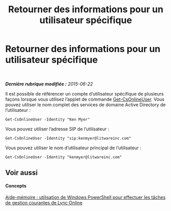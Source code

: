 ﻿---
title: Retourner des informations pour un utilisateur spécifique
TOCTitle: Retourner des informations pour un utilisateur spécifique
ms:assetid: 6c8c2190-8e62-4f92-bbe9-4f692bd7ebf5
ms:mtpsurl: https://technet.microsoft.com/fr-fr/library/Dn362803(v=OCS.15)
ms:contentKeyID: 56269606
ms.date: 06/01/2017
mtps_version: v=OCS.15
ms.translationtype: HT
---

# Retourner des informations pour un utilisateur spécifique

 

_**Dernière rubrique modifiée :** 2015-06-22_

Il est possible de référencer un compte d’utilisateur spécifique de plusieurs façons lorsque vous utilisez l’applet de commande [Get-CsOnlineUser](get-csonlineuser.md). Vous pouvez utiliser le nom complet des services de domaine Active Directory de l’utilisateur :

    Get-CsOnlineUser -Identity "Ken Myer"

Vous pouvez utiliser l’adresse SIP de l’utilisateur :

    Get-CsOnlineUser -Identity "sip:kenmyer@litwareinc.com"

Vous pouvez utiliser le nom d’utilisateur principal de l’utilisateur :

    Get-CsOnlineUser -Identity "kenmyer@litwareinc.com"

## Voir aussi

#### Concepts

[Aide-mémoire : utilisation de Windows PowerShell pour effectuer les tâches de gestion courantes de Lync Online](quick-reference-using-windows-powershell-to-do-common-skype-for-business-online-management-tasks.md)

